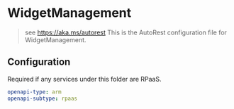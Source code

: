 # WidgetManagement

> see https://aka.ms/autorest
> This is the AutoRest configuration file for WidgetManagement.

## Configuration

Required if any services under this folder are RPaaS.

```yaml
openapi-type: arm
openapi-subtype: rpaas
```
